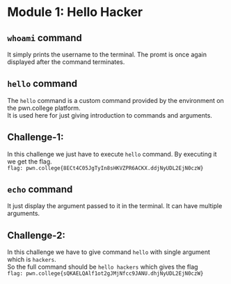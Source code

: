 # Module 1: Hello Hacker

## `whoami` command
It simply prints the username to the terminal. The promt is once again displayed after the command terminates.

## `hello` command
The `hello` command is a custom command provided by the environment on the pwn.college platform.<br>
It is used here for just giving introduction to commands and arguments.

## Challenge-1:
In this challenge we just have to execute `hello` command. By executing it we get the flag.<br>
`flag: pwn.college{8ECt4C05JgTyIn8sHKVZPR6ACKX.ddjNyUDL2EjN0czW}`

## `echo` command
It just display the argument passed to it in the terminal. It can have multiple arguments.<br>

## Challenge-2:
In this challenge we have to give command `hello` with single argument which is `hackers`. <br>So the full command should be `hello hackers` which gives the flag<br>
`flag: pwn.college{sQKAELQAlf1ot2gJMjNfcc9JANU.dhjNyUDL2EjN0czW}`
